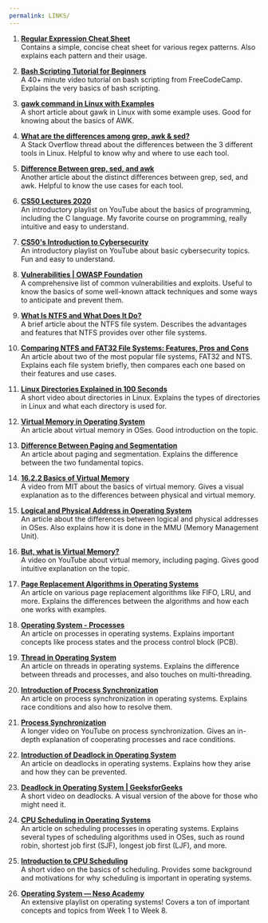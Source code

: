 ```yaml
---
permalink: LINKS/
---
```


1. **[Regular Expression Cheat Sheet](https://www.datacamp.com/cheat-sheet/regular-expresso)**<br>
Contains a simple, concise cheat sheet for various regex patterns. Also explains each pattern and their usage.

2. **[Bash Scripting Tutorial for Beginners](https://youtu.be/tK9Oc6AEnR4?si=ecqFsQJ_Ainuy284)**<br>
A 40+ minute video tutorial on bash scripting from FreeCodeCamp. Explains the very basics of bash scripting.

3. **[gawk command in Linux with Examples](https://www.geeksforgeeks.org/gawk-command-in-linux-with-examples/)**<br>
A short article about gawk in Linux with some example uses. Good for knowing about the basics of AWK.

4. **[What are the differences among grep, awk & sed?](https://stackoverflow.com/questions/7727640/what-are-the-differences-among-grep-awk-sed)**<br>
A Stack Overflow thread about the differences between the 3 different tools in Linux. Helpful to know why and where to use each tool.

5. **[Difference Between grep, sed, and awk](https://www.baeldung.com/linux/grep-sed-awk-differences)**<br>
Another article about the distinct differences between grep, sed, and awk. Helpful to know the use cases for each tool.

6. **[CS50 Lectures 2020](https://www.youtube.com/playlist?list=PLhQjrBD2T382_R182iC2gNZI9HzWFMC_8)**<br>
An introductory playlist on YouTube about the basics of programming, including the C language. My favorite course on programming, really intuitive and easy to understand.

7. **[CS50's Introduction to Cybersecurity](https://www.youtube.com/playlist?list=PLhQjrBD2T383Cqo5I1oRrbC1EKRAKGKUE)**<br>
An introductory playlist on YouTube about basic cybersecurity topics. Fun and easy to understand.

8. **[Vulnerabilities | OWASP Foundation](https://owasp.org/www-community/vulnerabilities/)**<br>
A comprehensive list of common vulnerabilities and exploits. Useful to know the basics of some well-known attack techniques and some ways to anticipate and prevent them.
 
9. **[What Is NTFS and What Does It Do?](https://jotelulu.com/en-gb/blog/what-is-ntfs/)**<br>
A brief article about the NTFS file system. Describes the advantages and features that NTFS provides over other file systems.

10. **[Comparing NTFS and FAT32 File Systems: Features, Pros and Cons](https://superops.com/ntfs-vs-fat32)**<br>
An article about two of the most popular file systems, FAT32 and NTS. Explains each file system briefly, then compares each one based on their features and use cases.

11. **[Linux Directories Explained in 100 Seconds](https://www.youtube.com/watch?v=42iQKuQodW4)**<br>
A short video about directories in Linux. Explains the types of directories in Linux and what each directory is used for.

12. **[Virtual Memory in Operating System](https://www.geeksforgeeks.org/virtual-memory-in-operating-system/)**<br>
An article about virtual memory in OSes. Good introduction on the topic.

13. **[Difference Between Paging and Segmentation](https://www.geeksforgeeks.org/difference-between-paging-and-segmentation/)**<br>
An article about paging and segmentation. Explains the difference between the two fundamental topics.

14. **[16.2.2 Basics of Virtual Memory](https://www.youtube.com/watch?v=8yO2FBBfaB0)**<br>
A video from MIT about the basics of virtual memory. Gives a visual explanation as to the differences between physical and virtual memory.

15. **[Logical and Physical Address in Operating System](https://www.geeksforgeeks.org/logical-and-physical-address-in-operating-system/)**<br>
An article about the differences between logical and physical addresses in OSes. Also explains how it is done in the MMU (Memory Management Unit).

16. **[But, what is Virtual Memory?](https://www.youtube.com/watch?v=A9WLYbE0p-I)**<br>
A video on YouTube about virtual memory, including paging. Gives good intuitive explanation on the topic.

17. **[Page Replacement Algorithms in Operating Systems](https://www.geeksforgeeks.org/page-replacement-algorithms-in-operating-systems/)**<br>
An article on various page replacement algorithms like FIFO, LRU, and more. Explains the differences between the algorithms and how each one works with examples.

18. **[Operating System - Processes](https://www.tutorialspoint.com/operating_system/os_processes.htm)**<br>
An article on processes in operating systems. Explains important concepts like process states and the process control block (PCB).

19. **[Thread in Operating System](https://www.geeksforgeeks.org/thread-in-operating-system/)**<br>
An article on threads in operating systems. Explains the difference between threads and processes, and also touches on multi-threading.

20. **[Introduction of Process Synchronization](https://www.geeksforgeeks.org/introduction-of-process-synchronization/)**<br>
An article on process synchronization in operating systems. Explains race conditions and also how to resolve them.

21. **[Process Synchronization](https://www.youtube.com/watch?v=ph2awKa8r5Y)**<br>
A longer video on YouTube on process synchronization. Gives an in-depth explanation of cooperating processes and race conditions.

22. **[Introduction of Deadlock in Operating System](https://www.geeksforgeeks.org/introduction-of-deadlock-in-operating-system/)**<br>
An article on deadlocks in operating systems. Explains how they arise and how they can be prevented.

23. **[Deadlock in Operating System | GeeksforGeeks](https://www.youtube.com/watch?v=onkWXaXAgbY)**<br>
A short video on deadlocks. A visual version of the above for those who might need it.

24. **[CPU Scheduling in Operating Systems](https://www.geeksforgeeks.org/cpu-scheduling-in-operating-systems/)**<br>
An article on scheduling processes in operating systems. Explains several types of scheduling algorithms used in OSes, such as round robin, shortest job first (SJF), longest job first (LJF), and more.

25. **[Introduction to CPU Scheduling](https://www.youtube.com/watch?v=EWkQl0n0w5M)**<br>
A short video on the basics of scheduling. Provides some background and motivations for why scheduling is important in operating systems.

26. **[Operating System — Neso Academy](https://www.youtube.com/playlist?list=PLBlnK6fEyqRiVhbXDGLXDk_OQAeuVcp2O)**<br>
An extensive playlist on operating systems! Covers a ton of important concepts and topics from Week 1 to Week 8.

